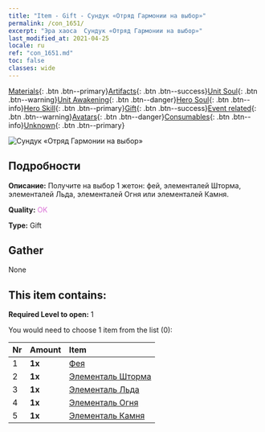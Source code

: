 ```yaml
---
title: "Item - Gift - Сундук «Отряд Гармонии на выбор»"
permalink: /con_1651/
excerpt: "Эра хаоса  Сундук «Отряд Гармонии на выбор»"
last_modified_at: 2021-04-25
locale: ru
ref: "con_1651.md"
toc: false
classes: wide
---
```

 [Materials](/ItemsRU/){: .btn .btn--primary}[Artifacts](/ItemsRU/Artifacts/){: .btn .btn--success}[Unit Soul](/ItemsRU/UnitSoul/){: .btn .btn--warning}[Unit Awakening](/ItemsRU/UnitAwakening/){: .btn .btn--danger}[Hero Soul](/ItemsRU/HeroSoul/){: .btn .btn--info}[Hero Skill](/ItemsRU/HeroSkill/){: .btn .btn--primary}[Gift](/ItemsRU/Gift/){: .btn .btn--success}[Event related](/ItemsRU/Events/){: .btn .btn--warning}[Avatars](/ItemsRU/Avatars/){: .btn .btn--danger}[Consumables](/ItemsRU/Consumables/){: .btn .btn--info}[Unknown](/ItemsRU/Unknown/){: .btn .btn--primary}

 ![Сундук «Отряд Гармонии на выбор»](/images/t/i_907267.png)

## Подробности
 **Описание:** Получите на выбор 1 жетон: фей, элементалей Шторма, элементалей Льда, элементалей Огня или элементалей Камня.

 **Quality:** <span style="color: #DA70D6">OK</span>

 **Type:** Gift

## Gather

  None

## This item contains:

 **Required Level to open:** 1

 You would need to choose 1 item from the list (0):

  | Nr | Amount |     Item    |
  |:---|:-------|:------------|
  | 1 |  **1x** | [Фея](/ItemsRU/unt_262/) |  | 
  | 2 |  **1x** | [Элементаль Шторма](/ItemsRU/unt_263/) |  | 
  | 3 |  **1x** | [Элементаль Льда](/ItemsRU/unt_264/) |  | 
  | 4 |  **1x** | [Элементаль Огня](/ItemsRU/unt_265/) |  | 
  | 5 |  **1x** | [Элементаль Камня](/ItemsRU/unt_266/) |  | 
